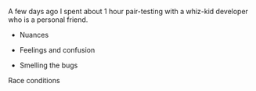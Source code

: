 A few days ago I spent about 1 hour pair-testing with a whiz-kid developer who is a personal friend.


- Nuances
- Feelings and confusion

- Smelling the bugs

Race conditions
